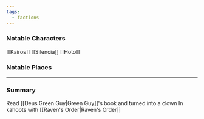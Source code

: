 ```yaml
---
tags:
  - factions
---
```

### Notable Characters
[[Kairos]]
[[Silencia]]
[[Hoto]]
### Notable Places


___
### Summary
Read [[Deus Green Guy|Green Guy]]'s book and turned into a clown
In kahoots with [[Raven's Order|Raven's Order]]
